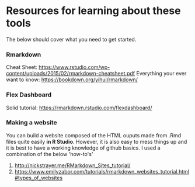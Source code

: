 # Resources for learning about these tools 
The below should cover what you need to get started. 

### Rmarkdown  
Cheat Sheet: https://www.rstudio.com/wp-content/uploads/2015/02/rmarkdown-cheatsheet.pdf
Everything your ever want to know: https://bookdown.org/yihui/rmarkdown/

### Flex Dashboard 
Solid tutorial: https://rmarkdown.rstudio.com/flexdashboard/

### Making a website 
You can build a website composed of the HTML ouputs made from .Rmd files quite easily **in R Studio**. However, it is also easy to mess things up and it is best to have a working knowledge of github basics. I used a combination of the below 'how-to's' 

1. http://nickstrayer.me/RMarkdown_Sites_tutorial/
2. https://www.emilyzabor.com/tutorials/rmarkdown_websites_tutorial.html#types_of_websites
